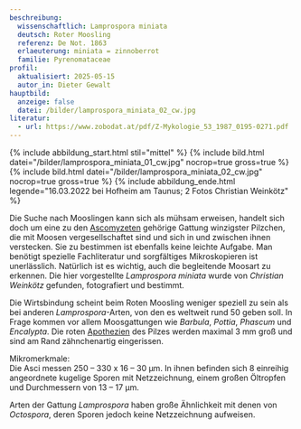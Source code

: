 ```yaml
---
beschreibung:
  wissenschaftlich: Lamprospora miniata
  deutsch: Roter Moosling
  referenz: De Not. 1863
  erlaeuterung: miniata = zinnoberrot
  familie: Pyrenomataceae
profil:
  aktualisiert: 2025-05-15
  autor_in: Dieter Gewalt
hauptbild:
  anzeige: false
  datei: /bilder/lamprospora_miniata_02_cw.jpg
literatur:
  - url: https://www.zobodat.at/pdf/Z-Mykologie_53_1987_0195-0271.pdf
---
```

{% include abbildung_start.html stil="mittel" %}
{% include bild.html datei="/bilder/lamprospora_miniata_01_cw.jpg" nocrop=true gross=true %}
{% include bild.html datei="/bilder/lamprospora_miniata_02_cw.jpg" nocrop=true gross=true %}
{% include abbildung_ende.html legende="16.03.2022 bei Hofheim am Taunus; 2 Fotos Christian Weinkötz" %}

Die Suche nach Mooslingen kann sich als mühsam erweisen, handelt sich doch um eine zu den [Ascomyzeten](<Ascomyzeten "Glossar">) gehörige Gattung winzigster Pilzchen, die mit Moosen vergesellschaftet sind und sich in und zwischen ihnen verstecken. Sie zu bestimmen ist ebenfalls keine leichte Aufgabe. Man benötigt spezielle Fachliteratur und sorgfältiges Mikroskopieren ist unerlässlich. Natürlich ist es wichtig, auch die begleitende Moosart zu erkennen. Die hier vorgestellte *Lamprospora miniata* wurde von *Christian Weinkötz* gefunden, fotografiert und bestimmt.

Die Wirtsbindung scheint beim Roten Moosling weniger speziell zu sein als bei anderen *Lamprospora*-Arten, von den es weltweit rund 50 geben soll. In Frage kommen vor allem Moosgattungen wie *Barbula*, *Pottia*, *Phascum* und *Encalypta*. Die roten [Apothezien](<Apothecien (Glossar)>) des Pilzes werden maximal 3 mm groß und sind am Rand zähnchenartig eingerissen.

Mikromerkmale:\
Die Asci  messen 250 – 330 x 16 – 30 µm. In ihnen befinden sich 8 einreihig angeordnete kugelige Sporen mit Netzzeichnung, einem großen Öltropfen und Durchmessern von 13 – 17 µm.

Arten der Gattung *Lamprospora* haben große Ähnlichkeit mit denen von *Octospora*, deren Sporen jedoch keine Netzzeichnung aufweisen.